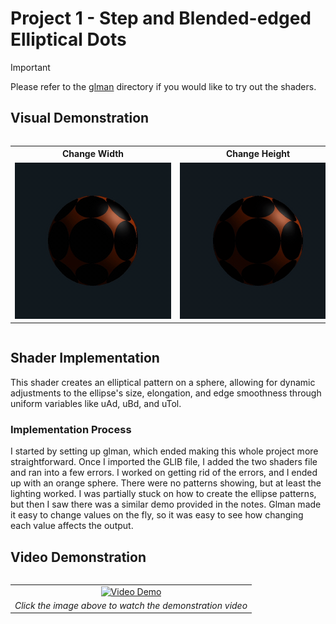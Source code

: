 # Project 1 - Step and Blended-edged Elliptical Dots

> [!IMPORTANT]
> Please refer to the [glman](./glman) directory if you would like to try out the shaders.

## Visual Demonstration

<div align="center" style="overflow-x: auto;">
  <table>
    <tr>
      <th style="min-width: 250px; text-align: center">Change Width</th>
      <th style="min-width: 250px; text-align: center">Change Height</th>
      <th style="min-width: 250px; text-align: center">Change Smoothness</th>
    </tr>
    <tr>
      <td align="center"><img src="https://github.com/johnklucinec/Computer-Graphics-Shaders/blob/main/.images/width.gif?raw=true" width="250"></td>
      <td align="center"><img src="https://github.com/johnklucinec/Computer-Graphics-Shaders/blob/main/.images/height.gif?raw=true" width="250"></td>
      <td align="center"><img src="https://github.com/johnklucinec/Computer-Graphics-Shaders/blob/main/.images/blur.gif?raw=true" width="250"></td>
    </tr>
  </table>
</div>

## Shader Implementation

This shader creates an elliptical pattern on a sphere, allowing for dynamic adjustments to the ellipse's size, elongation, and edge smoothness through uniform variables like uAd, uBd, and uTol.

### Implementation Process

I started by setting up glman, which ended making this whole project more straightforward. Once I
imported the GLIB file, I added the two shaders file and ran into a few errors. I worked on getting rid of the
errors, and I ended up with an orange sphere. There were no patterns showing, but at least the lighting
worked. I was partially stuck on how to create the ellipse patterns, but then I saw there was a similar
demo provided in the notes. Glman made it easy to change values on the fly, so it was easy to see how
changing each value affects the output.

## Video Demonstration

<div align="center" style="overflow-x: auto;">
  <table>
    <tr>
      <td align="center">
        <a href="https://www.youtube.com/watch?v=QmyBkErh0g0">
          <img src="https://img.youtube.com/vi/QmyBkErh0g0/0.jpg" width="450" alt="Video Demo">
        </a>
      </td>
    </tr>
    <tr>
      <td align="center"><i>Click the image above to watch the demonstration video</i></td>
    </tr>
  </table>
</div>
